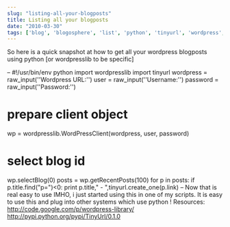 ```yaml
---
slug: "listing-all-your-blogposts"
title: Listing all your blogposts
date: "2010-03-30"
tags: ['blog', 'blogosphere', 'list', 'python', 'tinyurl', 'wordpress', 'wordpresslib']
---
```

So here is a quick snapshot at how to get all your wordpress blogposts using python [or wordpresslib to be specific]

–
#!/usr/bin/env python
import wordpresslib
import tinyurl
wordpress = raw_input(''Wordpress URL:'')
user = raw_input(''Username:'')
password = raw_input(''Password:'')
# prepare client object
wp = wordpresslib.WordPressClient(wordpress, user, password)
# select blog id
wp.selectBlog(0)
posts = wp.getRecentPosts(100)
for p in posts:
if p.title.find("p=")<0:
    print p.title," - ",tinyurl.create_one(p.link)
–
Now that is real easy to use IMHO, i just started using this in one of my scripts. It is easy to use this and plug into other systems which use python !
Resources:
http://code.google.com/p/wordpress-library/
http://pypi.python.org/pypi/TinyUrl/0.1.0
